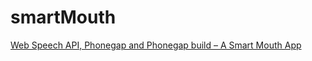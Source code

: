 smartMouth
==========

[Web Speech API, Phonegap and Phonegap build – A Smart Mouth App](http://thejackalofjavascript.com/phonegap-smart-mouth-app)
